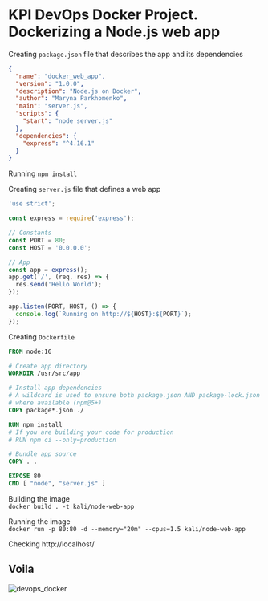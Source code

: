 # KPI DevOps Docker Project. Dockerizing a Node.js web app

Creating `package.json` file that describes the app and its dependencies
```json
{
  "name": "docker_web_app",
  "version": "1.0.0",
  "description": "Node.js on Docker",
  "author": "Maryna Parkhomenko",
  "main": "server.js",
  "scripts": {
    "start": "node server.js"
  },
  "dependencies": {
    "express": "^4.16.1"
  }
}
```

Running `npm install`

Creating `server.js` file that defines a web app
```js
'use strict';

const express = require('express');

// Constants
const PORT = 80;
const HOST = '0.0.0.0';

// App
const app = express();
app.get('/', (req, res) => {
  res.send('Hello World');
});

app.listen(PORT, HOST, () => {
  console.log(`Running on http://${HOST}:${PORT}`);
});
```

Creating `Dockerfile`
```Dockerfile
FROM node:16

# Create app directory
WORKDIR /usr/src/app

# Install app dependencies
# A wildcard is used to ensure both package.json AND package-lock.json are copied
# where available (npm@5+)
COPY package*.json ./

RUN npm install
# If you are building your code for production
# RUN npm ci --only=production

# Bundle app source
COPY . .

EXPOSE 80
CMD [ "node", "server.js" ]
```

Building the image <br>
`docker build . -t kali/node-web-app`

Running the image <br>
`docker run -p 80:80 -d --memory="20m" --cpus=1.5 kali/node-web-app`

Checking http://localhost/
<br>
## Voila 
![devops_docker](https://user-images.githubusercontent.com/84531890/199003045-dc7fbdab-9fe6-4174-8ead-fcf73777c040.jpg)
